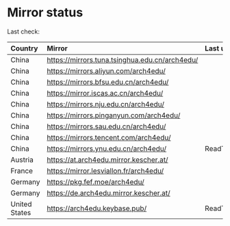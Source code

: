<script src="./time.js"></script>
# Mirror status
Last check: <script type="text/javascript">localize(1668616299.852593);</script>

|Country|Mirror|Last update|
|:------|:-----|:----------|
|China|https://mirrors.tuna.tsinghua.edu.cn/arch4edu/|<script type="text/javascript">localize(1668581177);</script>|
|China|https://mirrors.aliyun.com/arch4edu/|<script type="text/javascript">localize(1668494439);</script>|
|China|https://mirrors.bfsu.edu.cn/arch4edu/|<script type="text/javascript">localize(1668581177);</script>|
|China|https://mirror.iscas.ac.cn/arch4edu/|<script type="text/javascript">localize(1668581177);</script>|
|China|https://mirrors.nju.edu.cn/arch4edu/|<script type="text/javascript">localize(1668581177);</script>|
|China|https://mirrors.pinganyun.com/arch4edu/|<script type="text/javascript">localize(1668581177);</script>|
|China|https://mirrors.sau.edu.cn/arch4edu/|<script type="text/javascript">localize(1650446957);</script>|
|China|https://mirrors.tencent.com/arch4edu/|<script type="text/javascript">localize(1668537578);</script>|
|China|https://mirrors.ynu.edu.cn/arch4edu/|ReadTimeout|
|Austria|https://at.arch4edu.mirror.kescher.at/|<script type="text/javascript">localize(1668581177);</script>|
|France|https://mirror.lesviallon.fr/arch4edu/|<script type="text/javascript">localize(1668581177);</script>|
|Germany|https://pkg.fef.moe/arch4edu/|<script type="text/javascript">localize(1668581177);</script>|
|Germany|https://de.arch4edu.mirror.kescher.at/|<script type="text/javascript">localize(1668581177);</script>|
|United States|https://arch4edu.keybase.pub/|ReadTimeout|

<script src="./tablefilter/tablefilter.js"></script>
<script src="./table.js"></script>